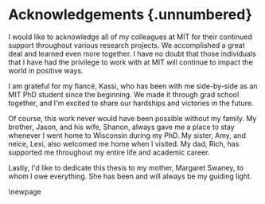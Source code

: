 # Acknowledgements {.unnumbered}

I would like to acknowledge all of my colleagues at MIT for their continued support throughout various research projects. We accomplished a great deal and learned even more together. I have no doubt that those individuals that I have had the privilege to work with at MIT will continue to impact the world in positive ways.

I am grateful for my fiancé, Kassi, who has been with me side-by-side as an MIT PhD student since the beginning. We made it through grad school together, and I'm excited to share our hardships and victories in the future.

Of course, this work never would have been possible without my family. My brother, Jason, and his wife, Shanon, always gave me a place to stay whenever I went home to Wisconsin during my PhD. My sister, Amy, and neice, Lexi, also welcomed me home when I visited. My dad, Rich, has supported me throughout my entire life and academic career. 

Lastly, I'd like to dedicate this thesis to my mother, Margaret Swaney, to whom I owe everything. She has been and will always be my guiding light.

\newpage



